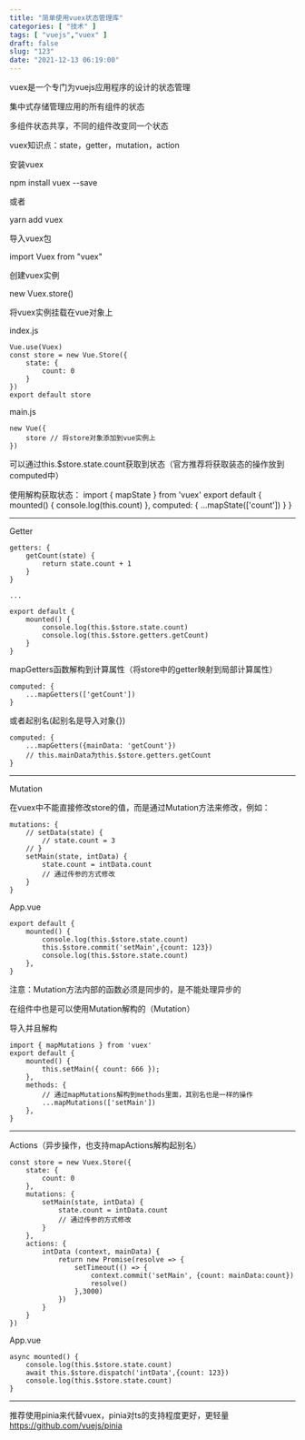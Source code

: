 ```yaml
---
title: "简单使用vuex状态管理库"
categories: [ "技术" ]
tags: [ "vuejs","vuex" ]
draft: false
slug: "123"
date: "2021-12-13 06:19:00"
---
```


vuex是一个专门为vuejs应用程序的设计的状态管理

集中式存储管理应用的所有组件的状态

多组件状态共享，不同的组件改变同一个状态


vuex知识点：state，getter，mutation，action


安装vuex

npm install vuex --save

或者

yarn add vuex


导入vuex包

import Vuex from "vuex"



创建vuex实例

new Vuex.store()


将vuex实例挂载在vue对象上

index.js

    Vue.use(Vuex)
    const store = new Vue.Store({
        state: {
            count: 0
        }
    })
    export default store

main.js

    new Vue({
        store // 将store对象添加到vue实例上
    })

可以通过this.$store.state.count获取到状态（官方推荐将获取装态的操作放到computed中）

使用解构获取状态：
    import { mapState } from 'vuex'
    export default {
        mounted() {
            console.log(this.count)
        },
        computed: {
            ...mapState(['count'])
        }
    }


---

Getter


    getters: {
        getCount(state) {
            return state.count + 1
        }
    }

    ...

    export default {
        mounted() {
            console.log(this.$store.state.count)
            console.log(this.$store.getters.getCount)
        }
    }


mapGetters函数解构到计算属性（将store中的getter映射到局部计算属性）

    computed: {
        ...mapGetters(['getCount'])
    }

或者起别名(起别名是导入对象{})

    computed: {
        ...mapGetters({mainData: 'getCount'})
        // this.mainData为this.$store.getters.getCount
    }






---


Mutation


在vuex中不能直接修改store的值，而是通过Mutation方法来修改，例如：

    mutations: { 
        // setData(state) {  
            // state.count = 3
        // }
        setMain(state, intData) {  
            state.count = intData.count
            // 通过传参的方式修改
        }
    }


App.vue

    export default {
        mounted() {
            console.log(this.$store.state.count)
            this.$store.commit('setMain',{count: 123})
            console.log(this.$store.state.count)
        },
    }

注意：Mutation方法内部的函数必须是同步的，是不能处理异步的

在组件中也是可以使用Mutation解构的（Mutation）

导入并且解构

    import { mapMutations } from 'vuex'
    export default {
        mounted() {
            this.setMain({ count: 666 });
        },
        methods: {
            // 通过mapMutations解构到methods里面，其别名也是一样的操作
            ...mapMutations(['setMain'])
        },
    }







---


Actions（异步操作，也支持mapActions解构起别名）

    const store = new Vuex.Store({
        state: {
            count: 0
        },
        mutations: {
            setMain(state, intData) {  
                state.count = intData.count
                // 通过传参的方式修改
            }
        },
        actions: {
            intData (context, mainData) {
                return new Promise(resolve => {
                    setTimeout(() => {
                        context.commit('setMain', {count: mainData:count})
                        resolve()
                    },3000)
                })
            }
        }
    })


App.vue

    async mounted() {
        console.log(this.$store.state.count)
        await this.$store.dispatch('intData',{count: 123})
        console.log(this.$store.state.count)
    }






---

推荐使用pinia来代替vuex，pinia对ts的支持程度更好，更轻量
https://github.com/vuejs/pinia
